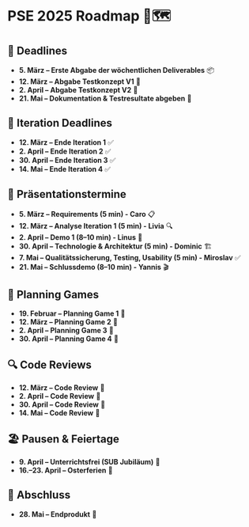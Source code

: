 # PSE 2025 Roadmap 📍🗺️

## 📅 Deadlines
- **5. März – Erste Abgabe der wöchentlichen Deliverables** 📦
- **12. März – Abgabe Testkonzept V1** 📑
- **2. April – Abgabe Testkonzept V2** 📑
- **21. Mai – Dokumentation & Testresultate abgeben** 📑

## 🔄 Iteration Deadlines
- **12. März – Ende Iteration 1** ✅
- **2. April – Ende Iteration 2** ✅
- **30. April – Ende Iteration 3** ✅
- **14. Mai – Ende Iteration 4** ✅

## 🎤 Präsentationstermine
- **5. März – Requirements (5 min) - Caro** 📋
- **12. März – Analyse Iteration 1 (5 min) - Livia** 🔍
- **2. April – Demo 1 (8–10 min) - Linus** 🚀
- **30. April – Technologie & Architektur (5 min) - Dominic** 🏗️
- **7. Mai – Qualitätssicherung, Testing, Usability (5 min) - Miroslav** ✅
- **21. Mai – Schlussdemo (8–10 min) - Yannis** 🎬

## 🎲 Planning Games
- **19. Februar – Planning Game 1** 🎲
- **12. März – Planning Game 2** 🎲
- **2. April – Planning Game 3** 🎲
- **30. April – Planning Game 4** 🎲

## 🔍 Code Reviews
- **12. März – Code Review** 🔎
- **2. April – Code Review** 🔎
- **30. April – Code Review** 🔎
- **14. Mai – Code Review** 🔎

## 🏖️ Pausen & Feiertage
- **9. April – Unterrichtsfrei (SUB Jubiläum)** 🎉
- **16.–23. April – Osterferien** 🐰

## 🚀 Abschluss
- **28. Mai – Endprodukt** 🎯
